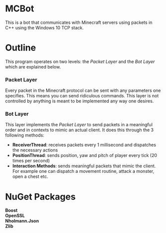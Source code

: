 # MCBot
This is a bot that communicates with Minecraft servers using packets in C++ using the Windows 10 TCP stack.

# Outline
This program operates on two levels: the *Packet Layer* and the *Bot Layer* which are explained below.

### Packet Layer
Every packet in the Minecraft protocol can be sent with any parameters one specifies. This means you can send ridiculous commands. This layer is not controlled by anything is meant to be implemented any way one desires.

### Bot Layer
This layer implements the *Packet Layer* to send packets in a meaningful order and in contexts to mimic an actual client. It does this through the 3 following methods:
- **ReceiverThread**: receives packets every 1 millisecond and dispatches the necessary actions
- **PositionThread**: sends position, yaw and pitch of player every tick (20 times per second)
- **Interaction Methods**: sends meaningful packets that mimic the client. For example one can dispatch a movement routine, attack a monster, open a chest etc.

# NuGet Packages
**Boost**  
**OpenSSL**  
**Nholmann.Json**  
**Zlib**  

